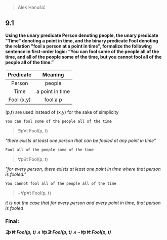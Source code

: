 > Alek Hanušić


## 9.1
**Using the unary predicate Person denoting people,  the unary predicate "Time" denoting a point in time, and the binary predicate Fool denoting the relation "fool a person at a point in time", formalize the following sentence in first-order logic:  “You can fool some of the people all of the time, and all of the people some of the time, but you cannot fool all of the people all of the time.”**


| Predicate  |     Meaning     |
| :--------: | :-------------: |
|   Person   |     people      |
|    Time    | a point in time |
| Fool (x,y) |    fool a p     |

(p,t) are used instead of (x,y) for the sake of simplicity

`You can fool some of the people all of the time`

> ∃p∀t Fool(p, t) 

*"there exists at least one person that can be fooled at any point in time"*

`Fool all of the people some of the time`

> ∀p∃t Fool(p, t)

*"for every person, there exists at least one point in time where that person is fooled."*

`You cannot fool all of the people all of the time`

> ¬∀p∀t Fool(p, t)

*it is not the case that for every person and every point in time, that person is fooled*



### Final:

***∃p∀t Fool(p, t) ∧ ∀p∃t Fool(p, t) ∧ ¬∀p∀t Fool(p, t)***

